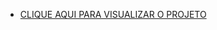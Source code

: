 - [CLIQUE AQUI PARA VISUALIZAR O PROJETO](https://arthurgab03.github.io/teste-tecnico-unibra/pages/index.html/)